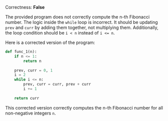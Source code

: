 Correctness: **False**

The provided program does not correctly compute the n-th Fibonacci number. The logic inside the `while` loop is incorrect. It should be updating `prev` and `curr` by adding them together, not multiplying them. Additionally, the loop condition should be `i < n` instead of `i <= n`. 

Here is a corrected version of the program:

```python
def func_1(n):
    if n <= 1:
        return n
    
    prev, curr = 0, 1
    i = 2
    while i <= n:
        prev, curr = curr, prev + curr
        i += 1
        
    return curr
```

This corrected version correctly computes the n-th Fibonacci number for all non-negative integers `n`.